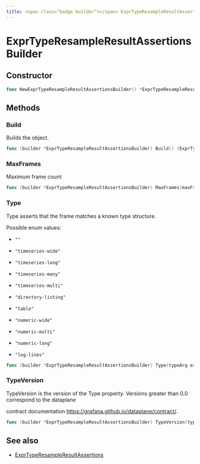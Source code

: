 ```yaml
---
title: <span class="badge builder"></span> ExprTypeResampleResultAssertionsBuilder
---
```

# <span class="badge builder"></span> ExprTypeResampleResultAssertionsBuilder

## Constructor

```go
func NewExprTypeResampleResultAssertionsBuilder() *ExprTypeResampleResultAssertionsBuilder
```
## Methods

### <span class="badge object-method"></span> Build

Builds the object.

```go
func (builder *ExprTypeResampleResultAssertionsBuilder) Build() (ExprTypeResampleResultAssertions, error)
```

### <span class="badge object-method"></span> MaxFrames

Maximum frame count

```go
func (builder *ExprTypeResampleResultAssertionsBuilder) MaxFrames(maxFrames int64) *ExprTypeResampleResultAssertionsBuilder
```

### <span class="badge object-method"></span> Type

Type asserts that the frame matches a known type structure.

Possible enum values:

 - `""` 

 - `"timeseries-wide"` 

 - `"timeseries-long"` 

 - `"timeseries-many"` 

 - `"timeseries-multi"` 

 - `"directory-listing"` 

 - `"table"` 

 - `"numeric-wide"` 

 - `"numeric-multi"` 

 - `"numeric-long"` 

 - `"log-lines"` 

```go
func (builder *ExprTypeResampleResultAssertionsBuilder) Type(typeArg expr.TypeResampleType) *ExprTypeResampleResultAssertionsBuilder
```

### <span class="badge object-method"></span> TypeVersion

TypeVersion is the version of the Type property. Versions greater than 0.0 correspond to the dataplane

contract documentation https://grafana.github.io/dataplane/contract/.

```go
func (builder *ExprTypeResampleResultAssertionsBuilder) TypeVersion(typeVersion []int64) *ExprTypeResampleResultAssertionsBuilder
```

## See also

 * <span class="badge object-type-struct"></span> [ExprTypeResampleResultAssertions](./object-ExprTypeResampleResultAssertions.md)
